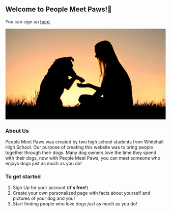 ## Welcome to People Meet Paws!🐾

You can sign up [here](https://whitehallhighschool.github.io/people.meet.paws/).

![dog](dogg.jpg)

### About Us
People Meet Paws was created by two high school students from Whitehall High School. Our purpose of creating this website was to bring people together through their dogs. Many dog owners love the time they spend with their dogs, now with People Meet Paws, you can meet someone who enjoys dogs just as much as you do!

### To get started
1. Sign Up for your account (**it's free!**)
2. Create your own personalized page with facts about yourself and pictures of your dog and you!
3. Start finding people who love dogs _just_ as much as you do!
